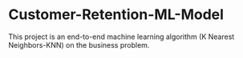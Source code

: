 # Customer-Retention-ML-Model
This project is an end-to-end machine learning algorithm (K Nearest Neighbors-KNN) on the business problem.
